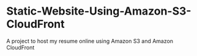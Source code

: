# Static-Website-Using-Amazon-S3-CloudFront
A project to host my resume online using Amazon S3 and Amazon CloudFront
